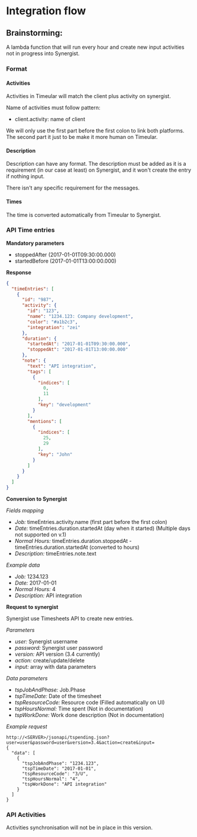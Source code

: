 # Integration flow

## Brainstorming:

A lambda function that will run every hour and create new input activities not in progress into Synergist.


### Format

#### Activities

Activities in Timeular will match the client plus activity on synergist.

Name of activities must follow pattern:
* client.activity: name of client

We will only use the first part before the first colon to link both platforms. The second part it just to be make it more human on Timeular.

#### Description

Description can have any format. The description must be added as it is a requirement (in our case at least) on Synergist, and it won't create the entry if nothing input.

There isn't any specific requirement for the messages.

#### Times

The time is converted automatically from Timeular to Synergist.


### API Time entries

**Mandatory parameters**
* stoppedAfter (2017-01-01T09:30:00.000)
* startedBefore (2017-01-01T13:00:00.000)

**Response**
```json
{
  "timeEntries": [
    {
      "id": "987",
      "activity": {
        "id": "123",
        "name": "1234.123: Company development",
        "color": "#a1b2c3",
        "integration": "zei"
      },
      "duration": {
        "startedAt": "2017-01-01T09:30:00.000",
        "stoppedAt": "2017-01-01T13:00:00.000"
      },
      "note": {
        "text": "API integration",
        "tags": [
          {
            "indices": [
              0,
              11
            ],
            "key": "development"
          }
        ],
        "mentions": [
          {
            "indices": [
              25,
              29
            ],
            "key": "John"
          }
        ]
      }
    }
  ]
}
```

**Conversion to Synergist**

_Fields mapping_
* _Job:_ timeEntries.activity.name (first part before the first colon)
* _Date:_ timeEntries.duration.startedAt (day when it started) (Multiple days not supported on v.1)
* _Normal Hours:_ timeEntries.duration.stoppedAt - timeEntries.duration.startedAt (converted to hours)
* _Description:_ timeEntries.note.text

_Example data_
* _Job:_ 1234.123
* _Date:_ 2017-01-01
* _Normal Hours:_ 4
* _Description:_ API integration

**Request to synergist**

Synergist use Timesheets API to create new entries.

_Parameters_
* _user:_ Synergist username
* _password:_ Synergist user password
* _version:_ API version (3.4 currently)
* _action:_ create/update/delete
* _input:_ array with data parameters

_Data parameters_
* _tspJobAndPhase:_ Job.Phase
* _tspTimeDate:_ Date of the timesheet
* _tspResourceCode:_ Resource code (Filled automatically on UI)
* _tspHoursNormal:_ Time spent (Not in documentation)
* _tspWorkDone:_ Work done description (Not in documentation)

_Example request_
```
http://<SERVER>/jsonapi/tspending.json?user=user&password=user&version=3.4&action=create&input=
{
  "data": [
    {
      "tspJobAndPhase": "1234.123",
      "tspTimeDate": "2017-01-01",
      "tspResourceCode": "3/U",
      "tspHoursNormal": "4",
      "tspWorkDone": "API integration"
    }
  ]
}
```


### API Activities
Activities synchronisation will not be in place in this version.
